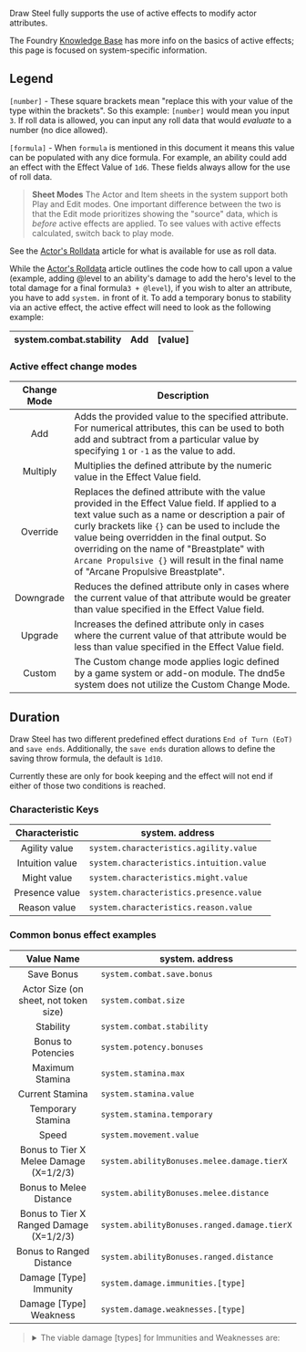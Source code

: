 Draw Steel fully supports the use of active effects to modify actor attributes.

 The Foundry [Knowledge Base](https://foundryvtt.com/article/active-effects/) has more info on the basics of active effects; this page is focused on system-specific information.

## Legend

`[number]` - These square brackets mean "replace this with your value of the type within the brackets". So this example: `[number]` would mean you input `3`. If roll data is allowed, you can input any roll data that would _evaluate_ to a number (no dice allowed).

`[formula]` - When `formula` is mentioned in this document it means this value can be populated with any dice formula. For example, an ability could add an effect with the Effect Value of `1d6`. These fields always allow for the use of roll data.

  > **Sheet Modes**
> The Actor and Item sheets in the system support both Play and Edit modes. One important difference between the two is that the Edit mode prioritizes showing the "source" data, which is *before* active effects are applied. To see values with active effects calculated, switch back to play mode.

See the [Actor's Rolldata](https://github.com/MetaMorphic-Digital/draw-steel/blob/develop/src/docs/Roll-Data.md) article for what is available for use as roll data.

While the [Actor's Rolldata](https://github.com/MetaMorphic-Digital/draw-steel/blob/develop/src/docs/Roll-Data.md) article outlines the code how to call upon a value (example, adding @level to an ability's damage to add the hero's level to the total damage for a final formula`3 + @level`), if you wish to alter an attribute, you have to add `system.` in front of it. To add a temporary bonus to stability via an active effect, the active effect will need to look as the following example:

|system.combat.stability|Add|[value]|
|---|---|---|

### Active effect change modes

|Change Mode|Description|
|:-----------:|--------|
|Add|Adds the provided value to the specified attribute. For numerical attributes, this can be used to both add and subtract from a particular value by specifying `1` or `-1` as the value to add.|
|Multiply|Multiplies the defined attribute by the numeric value in the Effect Value field.|
|Override|Replaces the defined attribute with the value provided in the Effect Value field. If applied to a text value such as a name or description a pair of curly brackets like `{}` can be used to include the value being overridden in the final output. So overriding on the name of "Breastplate" with `Arcane Propulsive {}` will result in the final name of "Arcane Propulsive Breastplate".|
|Downgrade|Reduces the defined attribute only in cases where the current value of that attribute would be greater than value specified in the Effect Value field.|
|Upgrade|Increases the defined attribute only in cases where the current value of that attribute would be less than value specified in the Effect Value field.|
|Custom|The Custom change mode applies logic defined by a game system or add-on module. The dnd5e system does not utilize the Custom Change Mode.|  

## Duration

Draw Steel has two different predefined effect durations `End of Turn (EoT)` and `save ends`. Additionally, the `save ends` duration allows to define the saving throw formula, the default is `1d10`.

Currently these are only for book keeping and the effect will not end if either of those two conditions is reached.

### Characteristic Keys

|Characteristic|system. address|
|:---:|---|
|Agility value |`system.characteristics.agility.value`|
|Intuition value | `system.characteristics.intuition.value`|
| Might value | `system.characteristics.might.value`|
| Presence value | `system.characteristics.presence.value`|
|Reason value| `system.characteristics.reason.value`|

### Common bonus effect examples

|Value Name|system. address|
|:---:|---|
|Save Bonus|`system.combat.save.bonus`|
|Actor Size (on sheet, not token size)|`system.combat.size`|
|Stability|`system.combat.stability`|
|Bonus to Potencies|`system.potency.bonuses`|
|Maximum Stamina|`system.stamina.max`|
|Current Stamina|`system.stamina.value`|
|Temporary Stamina|`system.stamina.temporary`|
|Speed|`system.movement.value`|
|Bonus to Tier X Melee Damage (X=1/2/3)|`system.abilityBonuses.melee.damage.tierX`|
|Bonus to Melee Distance|`system.abilityBonuses.melee.distance`|
|Bonus to Tier X Ranged Damage (X=1/2/3)|`system.abilityBonuses.ranged.damage.tierX`|
|Bonus to Ranged Distance|`system.abilityBonuses.ranged.distance`|
|Damage [Type] Immunity|`system.damage.immunities.[type]`|
|Damage [Type] Weakness|`system.damage.weaknesses.[type]`|

> <details><summary>The viable damage [types] for Immunities and Weaknesses are:</summary>
>
> |Damage Type|Active Effect address|
> |:---:|---|
> |Acid damage|`acid`
> |All damage (including untyped)|`all`
> |Cold damage|`cold`
> |Corruption damage|`corruption`
> |Fire damage|`fire`
> |Holy damage|`holy`
> |Lightning damage|`lightning`
> |Poison damage|`poison`
> |Psychic Damage|`psychic`
> |Sonic Damage|`sonic`
>
>An Example to add fire immunity 3 would be
>
> |system.damage.immunities.fire|Add|`3`|
> |---|---|---|
>
></details>